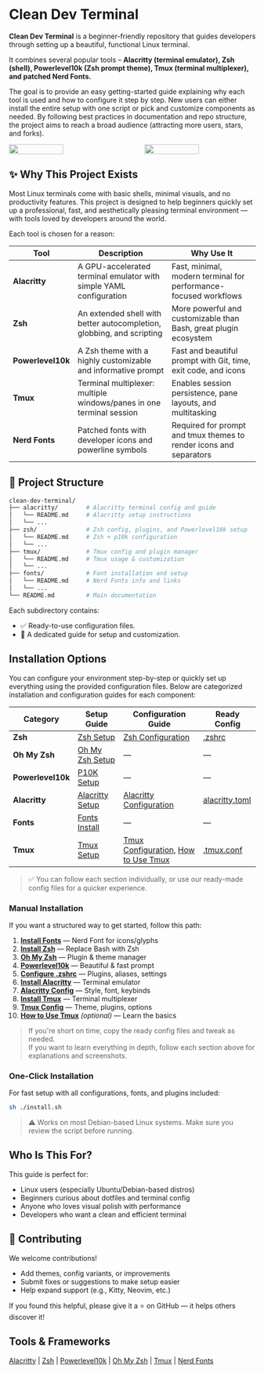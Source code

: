 # Clean Dev Terminal

**Clean Dev Terminal** is a beginner-friendly repository that guides developers through setting up a beautiful, functional Linux terminal. 

It combines several popular tools – **Alacritty (terminal emulator), Zsh (shell), Powerlevel10k (Zsh prompt theme), Tmux (terminal multiplexer), and patched Nerd Fonts.** 

The goal is to provide an easy getting-started guide explaining why each tool is used and how to configure it step by step. New users can either install the entire setup with one script or pick and customize components as needed. By following best practices in documentation and repo structure, the project aims to reach a broad audience (attracting more users, stars, and forks).

<div style="display: flex; gap: 50px;">
    <img src="https://github.com/user-attachments/assets/14290f1b-4e82-46a5-a56c-72b43a72dc68" width="49%"/>
    <img src="https://github.com/user-attachments/assets/719e6da2-2283-4b39-a6de-bd2fc81cb0c3" width="49%"/>

</div>

## ✨ Why This Project Exists

Most Linux terminals come with basic shells, minimal visuals, and no productivity features. This project is designed to help beginners quickly set up a professional, fast, and aesthetically pleasing terminal environment — with tools loved by developers around the world.

Each tool is chosen for a reason:

| Tool              | Description                                                                 | Why Use It                                                                 |
|-------------------|-----------------------------------------------------------------------------|-----------------------------------------------------------------------------|
| **Alacritty**      | A GPU-accelerated terminal emulator with simple YAML configuration         | Fast, minimal, modern terminal for performance-focused workflows           |
| **Zsh**            | An extended shell with better autocompletion, globbing, and scripting       | More powerful and customizable than Bash, great plugin ecosystem           |
| **Powerlevel10k**  | A Zsh theme with a highly customizable and informative prompt               | Fast and beautiful prompt with Git, time, exit code, and icons             |
| **Tmux**           | Terminal multiplexer: multiple windows/panes in one terminal session        | Enables session persistence, pane layouts, and multitasking                |
| **Nerd Fonts**     | Patched fonts with developer icons and powerline symbols                    | Required for prompt and tmux themes to render icons and separators         |


## 📁 Project Structure

```bash
clean-dev-terminal/
├── alacritty/        # Alacritty terminal config and guide
│   └── README.md     # Alacritty setup instructions
│   └── ...
├── zsh/              # Zsh config, plugins, and Powerlevel10k setup
│   └── README.md     # Zsh + p10k configuration
│   └── ...
├── tmux/             # Tmux config and plugin manager
│   └── README.md     # Tmux usage & customization
│   └── ...
├── fonts/            # Font installation and setup
│   └── README.md     # Nerd Fonts info and links
│   └── ...
└── README.md         # Main documentation
```

Each subdirectory contains:
- ✅ Ready-to-use configuration files.
- 📖 A dedicated guide for setup and customization.

## Installation Options

You can configure your environment step-by-step or quickly set up everything using the provided configuration files. Below are categorized installation and configuration guides for each component:

| Category | Setup Guide | Configuration Guide | Ready Config |
|----------|-------------|---------------------|---------------|
| **Zsh** | [Zsh Setup](./zsh/zsh/zsh_setup.md) | [Zsh Configuration](./zsh/zsh/zsh_configuration.md) | [.zshrc](./zsh/zsh/.zshrc) |
| **Oh My Zsh** | [Oh My Zsh Setup](./zsh/oh_my_zsh/oh_my_zsh_setup.md) | — | — |
| **Powerlevel10k** | [P10K Setup](./zsh/powerlevel10k/p10k_setup.md) | — | — |
| **Alacritty** | [Alacritty Setup](./alacritty/alacritty_setup.md) | [Alacritty Configuration](./alacritty/alacritty_configuration.md) | [alacritty.toml](./alacritty/alacritty.toml) |
| **Fonts** | [Fonts Install](./fonts/README.md) | — | — |
| **Tmux** | [Tmux Setup](./tmux/tmux_setup.md) | [Tmux Configuration](./tmux/tmux_configuration.md), [How to Use Tmux](./tmux/how_to_use_tmux.md) | [.tmux.conf](./tmux/.tmux.conf) |

> ✅ You can follow each section individually, or use our ready-made config files for a quicker experience.

### Manual Installation

If you want a structured way to get started, follow this path:

1. **[Install Fonts](./fonts/README.md)** — Nerd Font for icons/glyphs  
2. **[Install Zsh](./zsh/zsh/zsh_setup.md)** — Replace Bash with Zsh  
3. **[Oh My Zsh](./zsh/oh_my_zsh/oh_my_zsh_setup.md)** — Plugin & theme manager  
4. **[Powerlevel10k](./zsh/powerlevel10k/p10k_setup.md)** — Beautiful & fast prompt  
5. **[Configure .zshrc](./zsh/zsh/zsh_configuration.md)** — Plugins, aliases, settings  
6. **[Install Alacritty](./alacritty/alacritty_setup.md)** — Terminal emulator  
7. **[Alacritty Config](./alacritty/alacritty_configuration.md)** — Style, font, keybinds  
8. **[Install Tmux](./tmux/tmux_setup.md)** — Terminal multiplexer  
9. **[Tmux Config](./tmux/tmux_configuration.md)** — Theme, plugins, options  
10. **[How to Use Tmux](./tmux/how_to_use_tmux.md)** *(optional)* — Learn the basics

> If you're short on time, copy the ready config files and tweak as needed.  
> If you want to learn everything in depth, follow each section above for explanations and screenshots.

### One-Click Installation

For fast setup with all configurations, fonts, and plugins included:

```bash
sh ./install.sh
```
>⚠️ Works on most Debian-based Linux systems.
>Make sure you review the script before running.

## Who Is This For?

This guide is perfect for:
- Linux users (especially Ubuntu/Debian-based distros)
- Beginners curious about dotfiles and terminal config
- Anyone who loves visual polish with performance
- Developers who want a clean and efficient terminal

## 🙌 Contributing

We welcome contributions!
- Add themes, config variants, or improvements
- Submit fixes or suggestions to make setup easier
- Help expand support (e.g., Kitty, Neovim, etc.)

If you found this helpful, please give it a ⭐ on GitHub — it helps others discover it!

## Tools & Frameworks

[Alacritty](https://github.com/alacritty/alacritty) | [Zsh](https://www.zsh.org/) | [Powerlevel10k](https://github.com/romkatv/powerlevel10k) | [Oh My Zsh](https://github.com/ohmyzsh/ohmyzsh) | [Tmux](https://github.com/tmux/tmux) | [Nerd Fonts](https://www.nerdfonts.com/)

